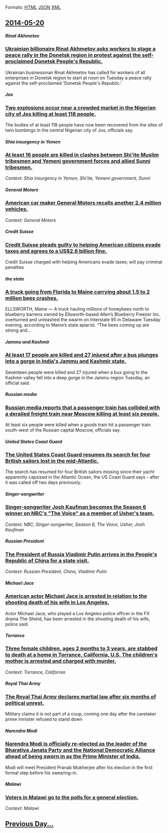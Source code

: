 
Formats: [HTML](2014/05/20/index.html)  [JSON](2014/05/20/index.json)  [XML](2014/05/20/index.xml)  

## [2014-05-20](/news/2014/05/20/index.md)

##### Rinat Akhmetov
### [Ukrainian billionaire Rinat Akhmetov asks workers to stage a peace rally in the Donetsk region in protest against the self-proclaimed Donetsk People's Republic. ](/news/2014/05/20/ukrainian-billionaire-rinat-akhmetov-asks-workers-to-stage-a-peace-rally-in-the-donetsk-region-in-protest-against-the-self-proclaimed-donets.md)
Ukrainian businessman Rinat Akhmetov has called for workers of all enterprises in Donetsk region to start at noon on Tuesday a peace rally against the self-proclaimed &#39;Donetsk People&#39;s Republic.&#39;

##### Jos
### [Two explosions occur near a crowded market in the Nigerian city of Jos killing at least 118 people. ](/news/2014/05/20/two-explosions-occur-near-a-crowded-market-in-the-nigerian-city-of-jos-killing-at-least-118-people.md)
The bodies of at least 118 people have now been recovered from the sites of twin bombings in the central Nigerian city of Jos, officials say.

##### Shia insurgency in Yemen
### [At least 16 people are killed in clashes between Shi'ite Muslim tribesmen and Yemeni government forces and allied Sunni tribesmen. ](/news/2014/05/20/at-least-16-people-are-killed-in-clashes-between-shi-ite-muslim-tribesmen-and-yemeni-government-forces-and-allied-sunni-tribesmen.md)
_Context: Shia insurgency in Yemen, Shi'ite, Yemeni government, Sunni_

##### General Motors
### [American car maker General Motors recalls another 2.4 million vehicles. ](/news/2014/05/20/american-car-maker-general-motors-recalls-another-2-4-million-vehicles.md)
_Context: General Motors_

##### Credit Suisse
### [Credit Suisse pleads guilty to helping American citizens evade taxes and agrees to a US$2.6&nbsp;billion fine. ](/news/2014/05/20/credit-suisse-pleads-guilty-to-helping-american-citizens-evade-taxes-and-agrees-to-a-us-2-6-nbsp-billion-fine.md)
Credit Suisse charged with helping Americans evade taxes; will pay criminal penalties

##### the state
### [A truck going from Florida to Maine carrying about 1.5 to 2 million bees crashes.](/news/2014/05/20/a-truck-going-from-florida-to-maine-carrying-about-1-5-to-2-million-bees-crashes.md)
ELLSWORTH, Maine — A truck hauling millions of honeybees north to blueberry barrens owned by Ellsworth-based Allen’s Blueberry Freezer Inc. overturned and unleashed the swarm on Interstate 95 in Delaware Tuesday evening, according to Maine’s state apiarist. “The bees coming up are strong and...

##### Jammu and Kashmir
### [At least 17 people are killed and 27 injured after a bus plunges into a gorge in India's Jammu and Kashmir state. ](/news/2014/05/20/at-least-17-people-are-killed-and-27-injured-after-a-bus-plunges-into-a-gorge-in-india-s-jammu-and-kashmir-state.md)
Seventeen people were killed and 27 injured when a bus going to the Kashmir valley fell into a deep gorge in the Jammu region Tuesday, an official said.

##### Russian media
### [Russian media reports that a passenger train has collided with a derailed freight train near Moscow killing at least six people. ](/news/2014/05/20/russian-media-reports-that-a-passenger-train-has-collided-with-a-derailed-freight-train-near-moscow-killing-at-least-six-people.md)
At least six people were killed when a goods train hit a passenger train south-west of the Russian capital Moscow, officials say.

##### United States Coast Guard
### [The United States Coast Guard resumes its search for four British sailors lost in the mid-Atlantic. ](/news/2014/05/20/the-united-states-coast-guard-resumes-its-search-for-four-british-sailors-lost-in-the-mid-atlantic.md)
The search has resumed for four British sailors missing since their yacht apparently capsized in the Atlantic Ocean, the US Coast Guard says - after it was called off two days previously.

##### Singer-songwriter
### [Singer-songwriter Josh Kaufman becomes the Season 6 winner on NBC's "The Voice" as a member of Usher's team. ](/news/2014/05/20/singer-songwriter-josh-kaufman-becomes-the-season-6-winner-on-nbc-s-the-voice-as-a-member-of-usher-s-team.md)
_Context: NBC, Singer-songwriter, Season 6, The Voice, Usher, Josh Kaufman_

##### Russian President
### [The President of Russia Vladimir Putin arrives in the People's Republic of China for a state visit. ](/news/2014/05/20/the-president-of-russia-vladimir-putin-arrives-in-the-people-s-republic-of-china-for-a-state-visit.md)
_Context: Russian President, China, Vladimir Putin_

##### Michael Jace
### [American actor Michael Jace is arrested in relation to the shooting death of his wife in Los Angeles. ](/news/2014/05/20/american-actor-michael-jace-is-arrested-in-relation-to-the-shooting-death-of-his-wife-in-los-angeles.md)
Actor Michael Jace, who played a Los Angeles police officer in the FX drama The Shield, has been arrested in the shooting death of his wife, police said.

##### Torrance
### [Three female children, ages 2 months to 3 years, are stabbed to death at a home in Torrance, California, U.S. The children's mother is arrested and charged with murder. ](/news/2014/05/20/three-female-children-ages-2-months-to-3-years-are-stabbed-to-death-at-a-home-in-torrance-california-u-s-the-children-s-mother-is-arres.md)
_Context: Torrance, California_

##### Royal Thai Army
### [The Royal Thai Army declares martial law after six months of political unrest. ](/news/2014/05/20/the-royal-thai-army-declares-martial-law-after-six-months-of-political-unrest.md)
Military claims it is not part of a coup, coming one day after the caretaker prime minister refused to stand down

##### Narendra Modi
### [Narendra Modi is officially re-elected as the leader of the Bharatiya Janata Party and the National Democratic Alliance ahead of being sworn in as the Prime Minister of India. ](/news/2014/05/20/narendra-modi-is-officially-re-elected-as-the-leader-of-the-bharatiya-janata-party-and-the-national-democratic-alliance-ahead-of-being-sworn.md)
Modi will meet President Pranab Mukherjee after his election in the first formal step before his swearing-in.

##### Malawi
### [Voters in Malawi go to the polls for a general election. ](/news/2014/05/20/voters-in-malawi-go-to-the-polls-for-a-general-election.md)
_Context: Malawi_

## [Previous Day...](/news/2014/05/19/index.md)

